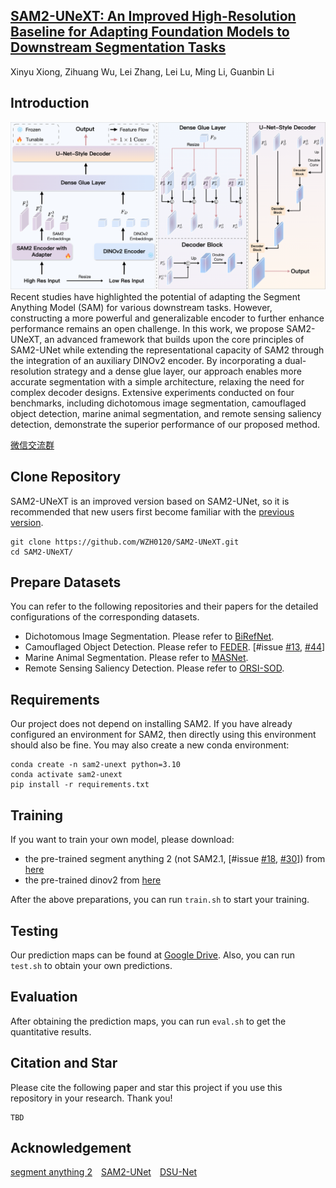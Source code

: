 
## [SAM2-UNeXT: An Improved High-Resolution Baseline for Adapting Foundation Models to Downstream Segmentation Tasks](https://arxiv.org/abs/2508.03566)
Xinyu Xiong, Zihuang Wu, Lei Zhang, Lei Lu, Ming Li, Guanbin Li

## Introduction
![framework](./sam2unext.png)Recent studies have highlighted the potential of adapting the Segment Anything Model (SAM) for various downstream tasks. However, constructing a more powerful and generalizable encoder to further enhance performance remains an open challenge. In this work, we propose SAM2-UNeXT, an advanced framework that builds upon the core principles of SAM2-UNet while extending the representational capacity of SAM2 through the integration of an auxiliary DINOv2 encoder. By incorporating a dual-resolution strategy and a dense glue layer, our approach enables more accurate segmentation with a simple architecture, relaxing the need for complex decoder designs. Extensive experiments conducted on four benchmarks, including dichotomous image segmentation, camouflaged object detection, marine animal segmentation, and remote sensing saliency detection, demonstrate the superior performance of our proposed method.

[微信交流群](https://github.com/WZH0120/SAM2-UNet/blob/main/wechat.jpg)

## Clone Repository
SAM2-UNeXT is an improved version based on SAM2-UNet, so it is recommended that new users first become familiar with the [previous version](https://github.com/WZH0120/SAM2-UNet/).
```shell
git clone https://github.com/WZH0120/SAM2-UNeXT.git
cd SAM2-UNeXT/
```

## Prepare Datasets
You can refer to the following repositories and their papers for the detailed configurations of the corresponding datasets.
- Dichotomous Image Segmentation. Please refer to [BiRefNet](https://github.com/ZhengPeng7/BiRefNet).
- Camouflaged Object Detection. Please refer to [FEDER](https://github.com/ChunmingHe/FEDER). [#issue [#13](https://github.com/WZH0120/SAM2-UNet/issues/13), [#44](https://github.com/WZH0120/SAM2-UNet/issues/44)]
- Marine Animal Segmentation. Please refer to [MASNet](https://github.com/zhenqifu/MASNet).
- Remote Sensing Saliency Detection. Please refer to [ORSI-SOD](https://github.com/MathLee/ORSI-SOD_Summary?tab=readme-ov-file#orsi-sod-datasets-download----).

## Requirements
Our project does not depend on installing SAM2. If you have already configured an environment for SAM2, then directly using this environment should also be fine. You may also create a new conda environment:

```shell
conda create -n sam2-unext python=3.10
conda activate sam2-unext
pip install -r requirements.txt
```

## Training
If you want to train your own model, please download:
* the pre-trained segment anything 2 (not SAM2.1, [#issue [#18](https://github.com/WZH0120/SAM2-UNet/issues/18), [#30](https://github.com/WZH0120/SAM2-UNet/issues/30)]) from [here](https://dl.fbaipublicfiles.com/segment_anything_2/072824/sam2_hiera_large.pt)
* the pre-trained dinov2 from [here](https://huggingface.co/timm/vit_large_patch14_dinov2.lvd142m/resolve/main/model.safetensors?download=true)

After the above preparations, you can run `train.sh` to start your training.

## Testing
Our prediction maps can be found at [Google Drive](https://drive.google.com/drive/folders/1VNlUptVWw16Ro4VocCFRqBZurmXxaSWY?usp=sharing). Also, you can run `test.sh` to obtain your own predictions.

## Evaluation
After obtaining the prediction maps, you can run `eval.sh` to get the quantitative results.

## Citation and Star
Please cite the following paper and star this project if you use this repository in your research. Thank you!
```
TBD
```

## Acknowledgement
[segment anything 2](https://github.com/facebookresearch/segment-anything-2)&emsp;[SAM2-UNet](https://github.com/WZH0120/SAM2-UNet/)&emsp;[DSU-Net](https://github.com/CheneyXuYiMin/SAM2DINO-Seg)
